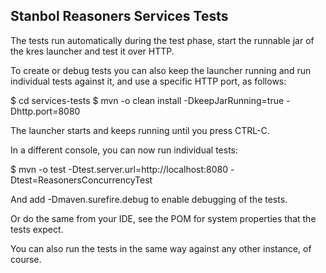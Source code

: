 <!--
  Licensed to the Apache Software Foundation (ASF) under one or more
  contributor license agreements.  See the NOTICE file distributed with
  this work for additional information regarding copyright ownership.
  The ASF licenses this file to You under the Apache License, Version 2.0
  (the "License"); you may not use this file except in compliance with
  the License.  You may obtain a copy of the License at

      http://www.apache.org/licenses/LICENSE-2.0

  Unless required by applicable law or agreed to in writing, software
  distributed under the License is distributed on an "AS IS" BASIS,
  WITHOUT WARRANTIES OR CONDITIONS OF ANY KIND, either express or implied.
  See the License for the specific language governing permissions and
  limitations under the License.
-->

Stanbol Reasoners Services Tests
----------------------------------
The tests run automatically during the test phase, start the runnable jar of the kres launcher
and test it over HTTP.

To create or debug tests you can also keep the launcher running and run 
individual tests against it, and use a specific HTTP port, as follows:

  $ cd services-tests
  $ mvn -o clean install -DkeepJarRunning=true -Dhttp.port=8080
  
The launcher starts and keeps running until you press CTRL-C.

In a different console, you can now run individual tests:

  $ mvn -o test -Dtest.server.url=http://localhost:8080 -Dtest=ReasonersConcurrencyTest
  
And add -Dmaven.surefire.debug to enable debugging of the tests.

Or do the same from your IDE, see the POM for system properties that the tests
expect.

You can also run the tests in the same way against any other instance, 
of course.

